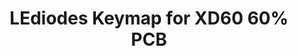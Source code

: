 ---
layout: layouts/keymapdb_entry.njk
OS: []
keymapAuthor: LEdiodes
firmware: QMK
hasHomeRowMods: False
hasLetterOnThumb: False
keymapImage: https://i.imgur.com/pDneawX.jpg
keyCount: 67
keyboard: DZ60
baseLayouts: ["QWERTY"]
languages: ['English']
layerCount: 3
title: "LEdiodes Keymap for XD60 60% PCB"
isSplit: False
stagger: row
summary: 
keymapUrl: https://github.com/LEdiodes/qmk_firmware/tree/master/keyboards/dz60/keymaps/LEdiodes
writeup: https://github.com/LEdiodes/qmk_firmware/tree/master/keyboards/dz60/keymaps/LEdiodes/readme.md
---